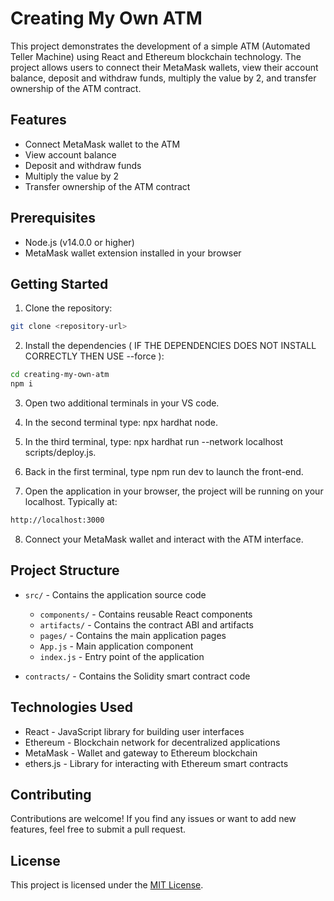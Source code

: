 # Creating My Own ATM

This project demonstrates the development of a simple ATM (Automated Teller Machine) using React and Ethereum blockchain technology. The project allows users to connect their MetaMask wallets, view their account balance, deposit and withdraw funds, multiply the value by 2, and transfer ownership of the ATM contract.

## Features

- Connect MetaMask wallet to the ATM
- View account balance
- Deposit and withdraw funds
- Multiply the value by 2
- Transfer ownership of the ATM contract

## Prerequisites

- Node.js (v14.0.0 or higher)
- MetaMask wallet extension installed in your browser

## Getting Started

1. Clone the repository:

```bash
git clone <repository-url>
```

2. Install the dependencies ( IF THE DEPENDENCIES DOES NOT INSTALL CORRECTLY THEN USE --force ):

```bash
cd creating-my-own-atm
npm i
```

3. Open two additional terminals in your VS code.
 
4. In the second terminal type: npx hardhat node.
   
5. In the third terminal, type: npx hardhat run --network localhost scripts/deploy.js.
  
6. Back in the first terminal, type npm run dev to launch the front-end.

7. Open the application in your browser, the project will be running on your localhost. Typically at:

```bash
http://localhost:3000
```

8. Connect your MetaMask wallet and interact with the ATM interface.

## Project Structure

- `src/` - Contains the application source code
  - `components/` - Contains reusable React components
  - `artifacts/` - Contains the contract ABI and artifacts
  - `pages/` - Contains the main application pages
  - `App.js` - Main application component
  - `index.js` - Entry point of the application

- `contracts/` - Contains the Solidity smart contract code

## Technologies Used

- React - JavaScript library for building user interfaces
- Ethereum - Blockchain network for decentralized applications
- MetaMask - Wallet and gateway to Ethereum blockchain
- ethers.js - Library for interacting with Ethereum smart contracts

## Contributing

Contributions are welcome! If you find any issues or want to add new features, feel free to submit a pull request.

## License

This project is licensed under the [MIT License](LICENSE).
```
